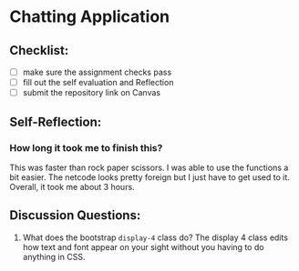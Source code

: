 Chatting Application
=====================

## Checklist:
- [ ] make sure the assignment checks pass
- [ ] fill out the self evaluation and Reflection
- [ ] submit the repository link on Canvas

## Self-Reflection:
<!-- Write your self-reflection under this line -->

### How long it took me to finish this?
This was faster than rock paper scissors. I was able to use the functions a bit easier. The netcode looks pretty foreign but I just have to get used to it. Overall, it took me about 3 hours.


## Discussion Questions:
1. What does the bootstrap `display-4` class do?
 The display 4 class edits how text and font appear on your sight without you having to do anything in CSS.
